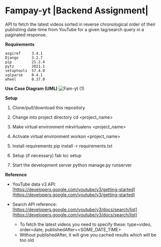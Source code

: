 # Fampay-yt |Backend Assignment|

API to fetch the latest videos sorted in reverse chronological order of their publishing date-time from YouTube for a given tag/search query in a paginated response.

**Requirements**
```
asgiref     3.4.1
Django      3.2.7
pip         21.2.4
pytz        2021.1
setuptools  57.4.0
sqlparse    0.4.1
wheel       0.37.0
```

**Use Case Diagram (UML)**
![Fam-yt (1)](https://user-images.githubusercontent.com/40488679/132178804-934d5074-b8e8-4e50-9ff3-a25f5b3bf3a3.png)



**Setup**

1. Clone/pull/download this repository

2. Change into project directory
cd <project_name>

3. Make virtual environment
mkvirtualenv <project_name>

4. Activate virtual environment
workon <project_name>

5. Install requirements
pip install -r requirements.txt

6. Setup (if necessary)
fab loc setup

7. Start the development server
python manage.py runserver


**Reference**

- YouTube data v3 API: [https://developers.google.com/youtube/v3/getting-started](https://developers.google.com/youtube/v3/getting-started)

- Search API reference: [https://developers.google.com/youtube/v3/docs/search/list](https://developers.google.com/youtube/v3/docs/search/list)
    - To fetch the latest videos you need to specify these: type=video, order=date, publishedAfter=<SOME_DATE_TIME>
    - Without publishedAfter, it will give you cached results which will be too old

